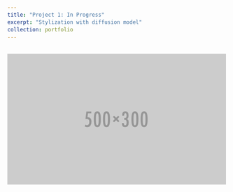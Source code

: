 ```yaml
---
title: "Project 1: In Progress"
excerpt: "Stylization with diffusion model"
collection: portfolio
---
```


<br/><img src='/images/500x300.png'>